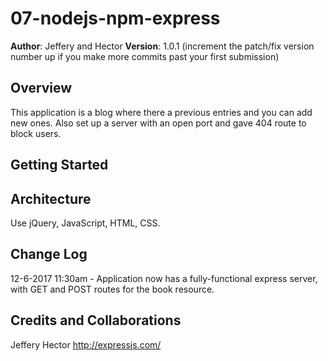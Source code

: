 # 07-nodejs-npm-express

**Author**: Jeffery and Hector
**Version**: 1.0.1 (increment the patch/fix version number up if you make more commits past your first submission)

## Overview
<!-- Provide a high level overview of what this application is and why you are building it, beyond the fact that it's an assignment for a Code Fellows 301 class. (i.e. What's your problem domain?) -->
This application is a blog where there a previous entries and you can add new ones. Also set up a server with an open port and gave 404 route to block users.

## Getting Started
<!-- What are the steps that a user must take in order to build this app on their own machine and get it running? -->

## Architecture
<!-- Provide a detailed description of the application design. What technologies (languages, libraries, etc) you're using, and any other relevant design information. -->
Use jQuery, JavaScript, HTML, CSS.

## Change Log
<!-- Use this are to document the iterative changes made to your application as each feature is successfully implemented. Use time stamps. Here's an examples: -->

12-6-2017 11:30am - Application now has a fully-functional express server, with GET and POST routes for the book resource.



## Credits and Collaborations
<!-- Give credit (and a link) to other people or resources that helped you build this application. -->
Jeffery
Hector
http://expressjs.com/
